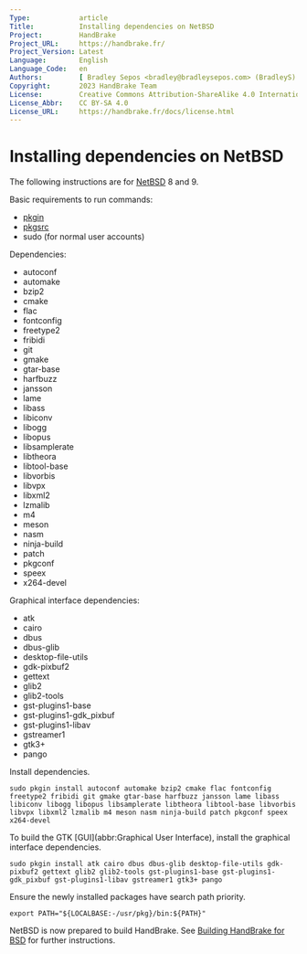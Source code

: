 ```yaml
---
Type:            article
Title:           Installing dependencies on NetBSD
Project:         HandBrake
Project_URL:     https://handbrake.fr/
Project_Version: Latest
Language:        English
Language_Code:   en
Authors:         [ Bradley Sepos <bradley@bradleysepos.com> (BradleyS) ]
Copyright:       2023 HandBrake Team
License:         Creative Commons Attribution-ShareAlike 4.0 International
License_Abbr:    CC BY-SA 4.0
License_URL:     https://handbrake.fr/docs/license.html
---
```


Installing dependencies on NetBSD
=================================

The following instructions are for [NetBSD](https://www.netbsd.org/) 8 and 9.

Basic requirements to run commands:

- [pkgin](https://wiki.netbsd.org/pkgsrc/how_to_upgrade_packages/)
- [pkgsrc](https://www.netbsd.org/docs/pkgsrc/getting.html)
- sudo (for normal user accounts)

Dependencies:

- autoconf
- automake
- bzip2
- cmake
- flac
- fontconfig
- freetype2
- fribidi
- git
- gmake
- gtar-base
- harfbuzz
- jansson
- lame
- libass
- libiconv
- libogg
- libopus
- libsamplerate
- libtheora
- libtool-base
- libvorbis
- libvpx
- libxml2
- lzmalib
- m4
- meson
- nasm
- ninja-build
- patch
- pkgconf
- speex
- x264-devel

Graphical interface dependencies:

- atk
- cairo
- dbus
- dbus-glib
- desktop-file-utils
- gdk-pixbuf2
- gettext
- glib2
- glib2-tools
- gst-plugins1-base
- gst-plugins1-gdk_pixbuf
- gst-plugins1-libav
- gstreamer1
- gtk3+
- pango

Install dependencies.

    sudo pkgin install autoconf automake bzip2 cmake flac fontconfig freetype2 fribidi git gmake gtar-base harfbuzz jansson lame libass libiconv libogg libopus libsamplerate libtheora libtool-base libvorbis libvpx libxml2 lzmalib m4 meson nasm ninja-build patch pkgconf speex x264-devel

To build the GTK [GUI](abbr:Graphical User Interface), install the graphical interface dependencies.

    sudo pkgin install atk cairo dbus dbus-glib desktop-file-utils gdk-pixbuf2 gettext glib2 glib2-tools gst-plugins1-base gst-plugins1-gdk_pixbuf gst-plugins1-libav gstreamer1 gtk3+ pango

Ensure the newly installed packages have search path priority.

    export PATH="${LOCALBASE:-/usr/pkg}/bin:${PATH}"

NetBSD is now prepared to build HandBrake. See [Building HandBrake for BSD](build-bsd.html) for further instructions.
